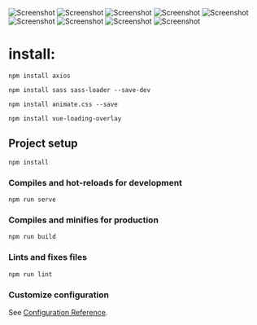 ![Screenshot](src/assets/screenshots/frontpage.png) 
![Screenshot](src/assets/screenshots/beans-1.png) 
![Screenshot](src/assets/screenshots/beans-2.png) 
![Screenshot](src/assets/screenshots/facts-1.png) 
![Screenshot](src/assets/screenshots/recipes-1.png) 
![Screenshot](src/assets/screenshots/recipes-2.png)
![Screenshot](src/assets/screenshots/combinations-1.png) 
![Screenshot](src/assets/screenshots/combinations-2.png) 
![Screenshot](src/assets/screenshots/history-1.png) 

# install:
```
npm install axios
```
```
npm install sass sass-loader --save-dev
```
```
npm install animate.css --save
```
```
npm install vue-loading-overlay
```

## Project setup
```
npm install
```

### Compiles and hot-reloads for development
```
npm run serve
```

### Compiles and minifies for production
```
npm run build
```

### Lints and fixes files
```
npm run lint
```

### Customize configuration
See [Configuration Reference](https://cli.vuejs.org/config/).
